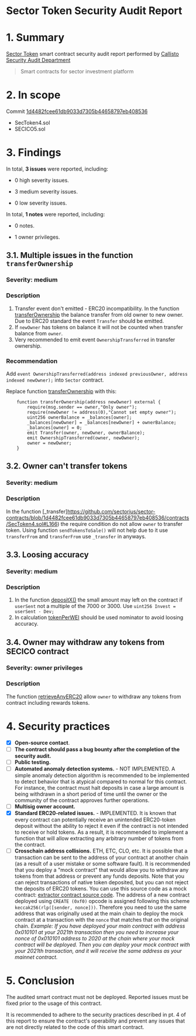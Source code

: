 # Sector Token Security Audit Report

# 1. Summary

[Sector Token](https://github.com/sectorius/sector-contracts/tree/main/contracts) smart contract security audit report performed by [Callisto Security Audit Department](https://github.com/EthereumCommonwealth/Auditing)

> Smart contracts for sector investment platform

# 2. In scope

Commit [1d4482fcee61db9033d7305b44658797eb408536](https://github.com/sectorius/sector-contracts/blob/1d4482fcee61db9033d7305b44658797eb408536/contracts/)

- SecToken4.sol
- SECICO5.sol

# 3. Findings

In total, **3 issues** were reported, including:

- 0 high severity issues.

- 3 medium severity issues.

- 0 low severity issues.

In total, **1 notes** were reported, including:

- 0 notes.

- 1 owner privileges.


## 3.1. Multiple issues in the function `transferOwnership`

### Severity: medium

### Description

1. Transfer event don't emitted - ERC20 incompatibility. In the function [transferOwnership](https://github.com/sectorius/sector-contracts/blob/1d4482fcee61db9033d7305b44658797eb408536/contracts/SecToken4.sol#L37) the balance transfer from old owner to new owner. Due to ERC20 standard the event `Transfer` should be emitted.
2. If `newOwner` has tokens on balance it will not be counted when transfer balance from `owner`. 
3. Very recommended to emit event `OwnershipTransferred` in transfer ownership.

### Recommendation

Add `event OwnershipTransferred(address indexed previousOwner, address indexed newOwner);` into `Sector` contract.

Replace function [transferOwnership](https://github.com/sectorius/sector-contracts/blob/1d4482fcee61db9033d7305b44658797eb408536/contracts/SecToken4.sol#L33-L39) with this:

```Solidity
    function transferOwnership(address newOwner) external {
        require(msg.sender == owner,"Only owner");
        require(newOwner != address(0),"Cannot set empty owner");
        uint256 ownerBalance = _balances[owner];
        _balances[newOwner] = _balances[newOwner] + ownerBalance;
        _balances[owner] = 0;
        emit Transfer(owner, newOwner, ownerBalance);
        emit OwnershipTransferred(owner, newOwner);
        owner = newOwner;
    }
```

## 3.2. Owner can't transfer tokens

### Severity: medium

### Description

In the function [_transfer]https://github.com/sectorius/sector-contracts/blob/1d4482fcee61db9033d7305b44658797eb408536/contracts/SecToken4.sol#L166) the require condition do not allow `owner` to transfer token. Using function `sendTokensToSale()` will not help due to it use `transferFrom` and `transferFrom` use `_transfer` in anyways. 

## 3.3. Loosing accuracy

### Severity: medium

### Description

1. In the function [depositX()](https://github.com/sectorius/sector-contracts/blob/1d4482fcee61db9033d7305b44658797eb408536/contracts/SECICO5.sol#L99-L100) the small amount may left on the contract if `userSent` not a multiple of the 7000 or 3000.
Use `uint256 Invest = userSent - Dev;`
2. In calculation [tokenPerWEI](https://github.com/sectorius/sector-contracts/blob/1d4482fcee61db9033d7305b44658797eb408536/contracts/SECICO5.sol#L139) should be used nominator to avoid loosing accuracy. 




## 3.4. Owner may withdraw any tokens from SECICO contract

### Severity: owner privileges

### Description

The function [retrieveAnyERC20](https://github.com/sectorius/sector-contracts/blob/1d4482fcee61db9033d7305b44658797eb408536/contracts/SECICO5.sol#L272-L274) allow `owner` to withdraw any tokens from contract including rewards tokens.



# 4. Security practices

- [x] **Open-source contact**.
- [ ] **The contract should pass a bug bounty after the completion of the security audit.**
- [ ] **Public testing.**
- [ ] **Automated anomaly detection systems.** - NOT IMPLEMENTED. A simple anomaly detection algorithm is recommended to be implemented to detect behavior that is atypical compared to normal for this contract. For instance, the contract must halt deposits in case a large amount is being withdrawn in a short period of time until the owner or the community of the contract approves further operations.
- [ ] **Multisig owner account.**
- [x] **Standard ERC20-related issues.** - IMPLEMENTED. It is known that every contract can potentially receive an unintended ERC20-token deposit without the ability to reject it even if the contract is not intended to receive or hold tokens. As a result, it is recommended to implement a function that will allow extracting any arbitrary number of tokens from the contract.
- [ ] **Crosschain address collisions.** ETH, ETC, CLO, etc. It is possible that a transaction can be sent to the address of your contract at another chain (as a result of a user mistake or some software fault). It is recommended that you deploy a "mock contract" that would allow you to withdraw any tokens from that address or prevent any funds deposits. Note that you can reject transactions of native token deposited, but you can not reject the deposits of ERC20 tokens. You can use this source code as a mock contract: [extractor contract source code](https://github.com/EthereumCommonwealth/GNT-emergency-extractor-contract/blob/master/extractor.sol). The address of a new contract deployed using `CREATE (0xf0)` opcode is assigned following this scheme `keccak256(rlp([sender, nonce]))`. Therefore you need to use the same address that was originally used at the main chain to deploy the mock contract at a transaction with the `nonce` that matches that on the original chain. _Example: If you have deployed your main contract with address 0x010101 at your 2021th transaction then you need to increase your nonce of 0x010101 address to 2020 at the chain where your mock contract will be deployed. Then you can deploy your mock contract with your 2021th transaction, and it will receive the same address as your mainnet contract._

# 5. Conclusion

The audited smart contract must not be deployed. Reported issues must be fixed prior to the usage of this contract.

It is recommended to adhere to the security practices described in pt. 4 of this report to ensure the contract's operability and prevent any issues that are not directly related to the code of this smart contract.

